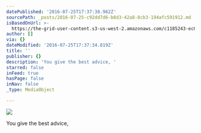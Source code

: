 ```yaml
---
datePublished: '2016-07-25T17:37:38.962Z'
sourcePath: _posts/2016-07-25-c92dd7d6-b8d3-42a8-8cb3-194afc591912.md
isBasedOnUrl: >-
  https://the-grid-user-content.s3-us-west-2.amazonaws.com/c1185243-ec06-49e4-bbbf-a8a7712e3b0b.jpg
author: []
via: {}
dateModified: '2016-07-25T17:37:34.819Z'
title: ''
publisher: {}
description: 'You give the best advice, '
starred: false
inFeed: true
hasPage: false
inNav: false
_type: MediaObject

---
```

![](https://the-grid-user-content.s3-us-west-2.amazonaws.com/c1185243-ec06-49e4-bbbf-a8a7712e3b0b.jpg)

You give the best advice,